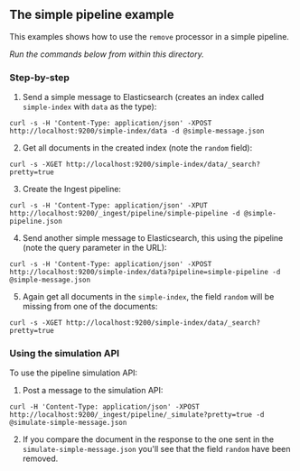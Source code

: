 ## The simple pipeline example

This examples shows how to use the `remove` processor in a simple pipeline.

_Run the commands below from within this directory._

### Step-by-step

1. Send a simple message to Elasticsearch (creates an index called `simple-index` with `data` as the type):
```
curl -s -H 'Content-Type: application/json' -XPOST http://localhost:9200/simple-index/data -d @simple-message.json
```
2. Get all documents in the created index (note the `random` field):
```
curl -s -XGET http://localhost:9200/simple-index/data/_search?pretty=true
```
3. Create the Ingest pipeline:
```
curl -s -H 'Content-Type: application/json' -XPUT http://localhost:9200/_ingest/pipeline/simple-pipeline -d @simple-pipeline.json
```
4. Send another simple message to Elasticsearch, this using the pipeline (note the query parameter in the URL):
```
curl -s -H 'Content-Type: application/json' -XPOST http://localhost:9200/simple-index/data?pipeline=simple-pipeline -d @simple-message.json
```
5. Again get all documents in the `simple-index`, the field `random` will be missing from one of the documents:
```
curl -s -XGET http://localhost:9200/simple-index/data/_search?pretty=true
```

### Using the simulation API

To use the pipeline simulation API:

1. Post a message to the simulation API:
```
curl -H 'Content-Type: application/json' -XPOST http://localhost:9200/_ingest/pipeline/_simulate?pretty=true -d @simulate-simple-message.json
```
2. If you compare the document in the response to the one sent in the `simulate-simple-message.json` you'll see that the field `random` have been removed.
